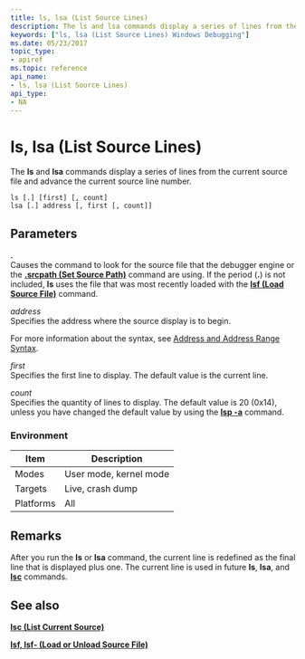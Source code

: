 ```yaml
---
title: ls, lsa (List Source Lines)
description: The ls and lsa commands display a series of lines from the current source file and advance the current source line number.
keywords: ["ls, lsa (List Source Lines) Windows Debugging"]
ms.date: 05/23/2017
topic_type:
- apiref
ms.topic: reference
api_name:
- ls, lsa (List Source Lines)
api_type:
- NA
---
```


# ls, lsa (List Source Lines)


The **ls** and **lsa** commands display a series of lines from the current source file and advance the current source line number.

```dbgcmd
ls [.] [first] [, count] 
lsa [.] address [, first [, count]] 
```

## <span id="ddk_cmd_list_source_lines_dbg"></span><span id="DDK_CMD_LIST_SOURCE_LINES_DBG"></span>Parameters


 **.**   
Causes the command to look for the source file that the debugger engine or the [**.srcpath (Set Source Path)**](-srcpath---lsrcpath--set-source-path-.md) command are using. If the period (**.**) is not included, **ls** uses the file that was most recently loaded with the [**lsf (Load Source File)**](lsf--lsf---load-or-unload-source-file-.md) command.

<span id="_______address______"></span><span id="_______ADDRESS______"></span> *address*   
Specifies the address where the source display is to begin.

For more information about the syntax, see [Address and Address Range Syntax](address-and-address-range-syntax.md).

<span id="_______first______"></span><span id="_______FIRST______"></span> *first*   
Specifies the first line to display. The default value is the current line.

<span id="_______count______"></span><span id="_______COUNT______"></span> *count*   
Specifies the quantity of lines to display. The default value is 20 (0x14), unless you have changed the default value by using the [**lsp -a**](lsp--set-number-of-source-lines-.md) command.

### Environment

|  Item  | Description          |
|--------|----------------------|
|Modes   |User mode, kernel mode|
|Targets |Live, crash dump      |
|Platforms|All                  |

 

## Remarks

After you run the **ls** or **lsa** command, the current line is redefined as the final line that is displayed plus one. The current line is used in future **ls**, **lsa**, and [**lsc**](lsc--list-current-source-.md) commands.

## <span id="see_also"></span>See also


[**lsc (List Current Source)**](lsc--list-current-source-.md)

[**lsf, lsf- (Load or Unload Source File)**](lsf--lsf---load-or-unload-source-file-.md)

 

 







